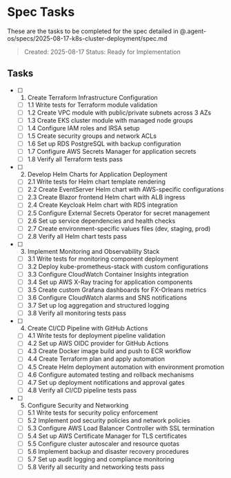 # Spec Tasks

These are the tasks to be completed for the spec detailed in @.agent-os/specs/2025-08-17-k8s-cluster-deployment/spec.md

> Created: 2025-08-17
> Status: Ready for Implementation

## Tasks

- [ ] 1. Create Terraform Infrastructure Configuration
  - [ ] 1.1 Write tests for Terraform module validation
  - [ ] 1.2 Create VPC module with public/private subnets across 3 AZs
  - [ ] 1.3 Create EKS cluster module with managed node groups
  - [ ] 1.4 Configure IAM roles and IRSA setup
  - [ ] 1.5 Create security groups and network ACLs
  - [ ] 1.6 Set up RDS PostgreSQL with backup configuration
  - [ ] 1.7 Configure AWS Secrets Manager for application secrets
  - [ ] 1.8 Verify all Terraform tests pass

- [ ] 2. Develop Helm Charts for Application Deployment
  - [ ] 2.1 Write tests for Helm chart template rendering
  - [ ] 2.2 Create EventServer Helm chart with AWS-specific configurations
  - [ ] 2.3 Create Blazor frontend Helm chart with ALB ingress
  - [ ] 2.4 Create Keycloak Helm chart with RDS integration
  - [ ] 2.5 Configure External Secrets Operator for secret management
  - [ ] 2.6 Set up service dependencies and health checks
  - [ ] 2.7 Create environment-specific values files (dev, staging, prod)
  - [ ] 2.8 Verify all Helm chart tests pass

- [ ] 3. Implement Monitoring and Observability Stack
  - [ ] 3.1 Write tests for monitoring component deployment
  - [ ] 3.2 Deploy kube-prometheus-stack with custom configurations
  - [ ] 3.3 Configure CloudWatch Container Insights integration
  - [ ] 3.4 Set up AWS X-Ray tracing for application components
  - [ ] 3.5 Create custom Grafana dashboards for FX-Orleans metrics
  - [ ] 3.6 Configure CloudWatch alarms and SNS notifications
  - [ ] 3.7 Set up log aggregation and structured logging
  - [ ] 3.8 Verify all monitoring tests pass

- [ ] 4. Create CI/CD Pipeline with GitHub Actions
  - [ ] 4.1 Write tests for deployment pipeline validation
  - [ ] 4.2 Set up AWS OIDC provider for GitHub Actions
  - [ ] 4.3 Create Docker image build and push to ECR workflow
  - [ ] 4.4 Create Terraform plan and apply automation
  - [ ] 4.5 Create Helm deployment automation with environment promotion
  - [ ] 4.6 Configure automated testing and rollback mechanisms
  - [ ] 4.7 Set up deployment notifications and approval gates
  - [ ] 4.8 Verify all CI/CD pipeline tests pass

- [ ] 5. Configure Security and Networking
  - [ ] 5.1 Write tests for security policy enforcement
  - [ ] 5.2 Implement pod security policies and network policies
  - [ ] 5.3 Configure AWS Load Balancer Controller with SSL termination
  - [ ] 5.4 Set up AWS Certificate Manager for TLS certificates
  - [ ] 5.5 Configure cluster autoscaler and resource quotas
  - [ ] 5.6 Implement backup and disaster recovery procedures
  - [ ] 5.7 Set up audit logging and compliance monitoring
  - [ ] 5.8 Verify all security and networking tests pass